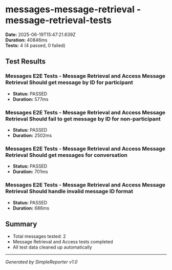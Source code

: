 # messages-message-retrieval - message-retrieval-tests

**Date:** 2025-06-19T15:47:21.639Z  
**Duration:** 40846ms  
**Tests:** 4 (4 passed, 0 failed)

## Test Results


### Messages E2E Tests - Message Retrieval and Access Message Retrieval Should get message by ID for participant
- **Status:** PASSED
- **Duration:** 577ms



### Messages E2E Tests - Message Retrieval and Access Message Retrieval Should fail to get message by ID for non-participant
- **Status:** PASSED
- **Duration:** 2502ms



### Messages E2E Tests - Message Retrieval and Access Message Retrieval Should get messages for conversation
- **Status:** PASSED
- **Duration:** 701ms



### Messages E2E Tests - Message Retrieval and Access Message Retrieval Should handle invalid message ID format
- **Status:** PASSED
- **Duration:** 686ms



## Summary

- Total messages tested: 2
- Message Retrieval and Access tests completed
- All test data cleaned up automatically

---
*Generated by SimpleReporter v1.0*
